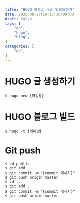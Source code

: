 ```yaml
---
title: "HUGO 블로그 새글 업로드하기"
date: 2020-08-27T19:13:30+09:00
draft: false
tags: [
    "go",
    "hugo",
    "blog",
]
categories: [
    "go",
]
---
```


# HUGO 글 생성하기
```
$ hugo new {파일명}
```

# HUGO 블로그 빌드
```
$ hugo -t {테마명}
```

# Git push
```
$ cd public
$ git add .
$ git commit -m "{commit 메세지}"
$ git push origin master
$ cd ..
$ git add .
$ git commit -m "{commit 메세지}"
$ git push origin master
```
